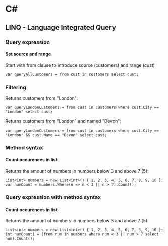 # C#

## LINQ - Language Integrated Query

### Query expression

#### Set source and range

Start with from clause to introduce source (customers) and range (cust)

```
var queryAllCustomers = from cust in customers select cust;
```

### Filtering

Returns customers from "London":

```
var queryLondonCustomers = from cust in customers where cust.City == "London" select cust;
```

Returns customers from "London" and named "Devon":

```
var queryLondonCustomers = from cust in customers where cust.City == "London" && cust.Name == "Devon" select cust;
```

### Method syntax

#### Count occurences in list

Returns the amount of numbers in numbers below 3 and above 7 (5):

```
List<int> numbers = new List<int>() { 1, 2, 3, 4, 5, 6, 7, 8, 9, 10 };
var numCount = numbers.Where(n => n < 3 || n > 7).Count();
```

### Query expression with method syntax

#### Count occurences in list

Returns the amount of numbers in numbers below 3 and above 7 (5):

```
List<int> numbers = new List<int>() { 1, 2, 3, 4, 5, 6, 7, 8, 9, 10 };
int numCount1 = (from num in numbers where num < 3 || num > 7 select num).Count();
```
